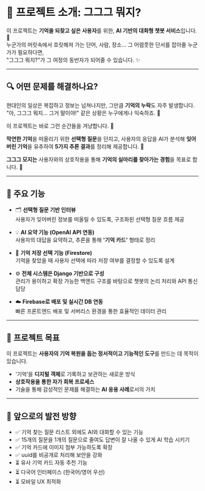 # 📘 프로젝트 소개: 그그그 뭐지?
 
이 프로젝트는 **기억을 되찾고 싶은 사용자**를 위한, **AI 기반의 대화형 챗봇 서비스**입니다. 💭  
누군가의 머릿속에서 흐릿해져 가는 단어, 사람, 장소… 그 어렴풋한 단서를 잡아줄 누군가가 필요하다면,  
"그그그 뭐지?"가 그 여정의 동반자가 되어줄 수 있습니다. ✨

---

## 🔍 어떤 문제를 해결하나요?

현대인의 일상은 복잡하고 정보는 넘쳐나지만, 그만큼 **기억의 누락**도 자주 발생합니다.  
"아, 그그그 뭐지… 그거 말이야!" 같은 상황은 누구에게나 익숙하죠. 🤔

이 프로젝트는 바로 그런 순간들을 겨냥합니다. 🎯 <br>

**막연한 기억**을 떠올리기 위한 **선택형 질문**을 던지고,  사용자의 응답을 AI가 분석해 **잊어버린 기억**을 유추하여  **5가지 추론 결과**를 정리해 제공합니다. 🚀

**그그그 모지는** 
사용자와의 상호작용을 통해 **기억의 실마리를 찾아가는 경험**을 목표로 합니다. 💫

---

## 🧠 주요 기능

- 🗂️ **선택형 질문 기반 인터뷰**  
  사용자가 잊어버린 정보를 떠올릴 수 있도록, 구조화된 선택형 질문 흐름 제공  

- 💡 **AI 요약 기능 (OpenAI API 연동)**  
  사용자의 대답을 요약하고, 추론을 통해 **'기억 카드'** 형태로 정리  

- 🔐 **기억 저장 선택 기능 (Firestore)**  
  기억을 찾았을 때 사용자 선택에 따라 저장 여부를 결정할 수 있도록 설계  

- ⚙️ **전체 시스템은 Django 기반으로 구성**  
  관리가 용이하고 확장 가능한 백엔드 구조를 바탕으로 챗봇의 논리 처리와 API 통신 담당  

- ☁️ **Firebase로 배포 및 실시간 DB 연동**  
  빠른 프론트엔드 배포 및 서버리스 환경을 통한 효율적인 데이터 관리

---

## 🎯 프로젝트 목표

이 프로젝트는 **사용자의 기억 복원을 돕는 정서적이고 기능적인 도구**를 만드는 데 목적이 있습니다.

- ‘기억’을 **디지털 객체**로 기록하고 보관하는 새로운 방식  
- **상호작용을 통한 자가 회복 프로세스**  
- 기술을 통해 감성적인 문제를 해결하는 **AI 응용 사례**로서의 가치

---


## 🌱 앞으로의 발전 방향

- ✅ 기억 찾는 질문 리스트 외에도 AI와 대화할 수 있는 기능
- ✅ 15개의 질문을 1개의 질문으로 줄여도 답변이 잘 나올 수 있게 AI 학습 시키기
- ✅ 기억 카드에 이미지 첨부 가능하도록 확장
- ✅ uuid를 비공개로 처리해 보안을 강화
- ⏳ 유사 기억 카드 자동 추천 기능
- ⏳ 다국어 인터페이스 (한국어/영어 우선)
- ⏳ 모바일 UX 최적화

